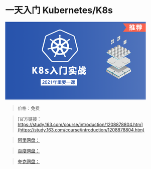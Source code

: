 # 一天入门 Kubernetes/K8s

![img](../../../assets/study163/free/93a9f9330327474bb338d5281e67b661.png)

> 价格：免费

> [官方链接：https://study.163.com/course/introduction/1208878804.htm](https://study.163.com/course/introduction/1208878804.htm)

> [阿里网盘：]()

> [百度网盘：]()

> [夸克网盘：]()
